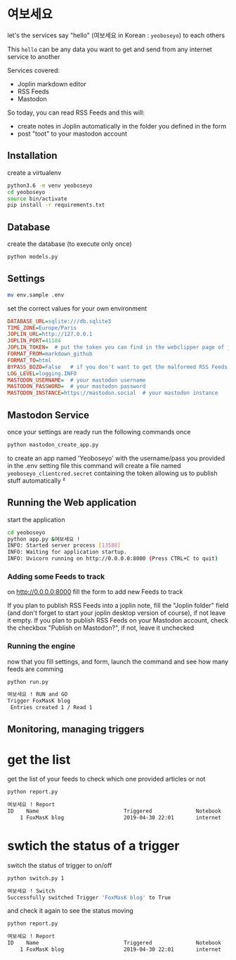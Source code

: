 # 여보세요

let's the services say "hello" (여보세요 in Korean : `yeoboseyo`) to each others

This `hello` can be any data you want to get and send from any internet service to another

Services covered:

- Joplin markdown editor
- RSS Feeds
- Mastodon

So today, you can read RSS Feeds and this will:
* create notes in Joplin automatically in the folder you defined in the form
* post "toot" to your mastodon account

## Installation

create a virtualenv

```bash
python3.6 -m venv yeoboseyo
cd yeoboseyo
source bin/activate
pip install -r requirements.txt
```

## Database

create the database (to execute only once)
```bash
python models.py
```

## Settings
```bash
mv env.sample .env
```
set the correct values for your own environment
```ini
DATABASE_URL=sqlite:///db.sqlite3
TIME_ZONE=Europe/Paris
JOPLIN_URL=http://127.0.0.1
JOPLIN_PORT=41184
JOPLIN_TOKEN=  # put the token you can find in the webclipper page of joplin editor
FORMAT_FROM=markdown_github
FORMAT_TO=html
BYPASS_BOZO=False   # if you don't want to get the malformed RSS Feeds set it to False
LOG_LEVEL=logging.INFO
MASTODON_USERNAME=  # your mastodon username
MASTODON_PASSWORD=  # your mastodon password
MASTODON_INSTANCE=https://mastodon.social  # your mastodon instance

```

## Mastodon Service
once your settings are ready run the following commands once

```bash
python mastodon_create_app.py
```
to create an app named 'Yeoboseyo' with the username/pass you provided in the .env setting file 
this command will create a file named `yeoboseyo_clientcred.secret` containing the token allowing us to publish stuff automatically ²

## Running the Web application

start the application
```bash
cd yeoboseyo
python app.py &여보세요 !
INFO: Started server process [13588]
INFO: Waiting for application startup.
INFO: Uvicorn running on http://0.0.0.0:8000 (Press CTRL+C to quit)
```

### Adding some Feeds to track

on http://0.0.0.0:8000 fill the form to add new Feeds to track

If you plan to publish RSS Feeds into a joplin note, fill the "Joplin folder" field (and don't forget to start your joplin desktop version of course), if not leave it empty.
If you plan to publish RSS Feeds on your Mastodon account, check the checkbox "Publish on Mastodon?", if not, leave it unchecked


### Running the engine

now that you fill settings, and form, launch the command and see how many feeds are comming
```bash
python run.py

여보세요 ! RUN and GO
Trigger FoxMasK blog
 Entries created 1 / Read 1

```

## Monitoring, managing triggers

# get the list
get the list of your feeds to check which one provided articles or not
```bash
python report.py

여보세요 ! Report
ID    Name                           Triggered              Notebook                       Mastodon Status
    1 FoxMasK blog                   2019-04-30 22:01       internet                              1      1     
```

# swtich the status of a trigger
switch the status of trigger to on/off
```bash
python switch.py 1

여보세요 ! Switch
Successfully switched Trigger 'FoxMasK blog' to True
```
and check it again to see the status moving 
```bash
python report.py

여보세요 ! Report
ID    Name                           Triggered              Notebook                       Mastodon Status
    1 FoxMasK blog                   2019-04-30 22:01       internet                              1      0
```
